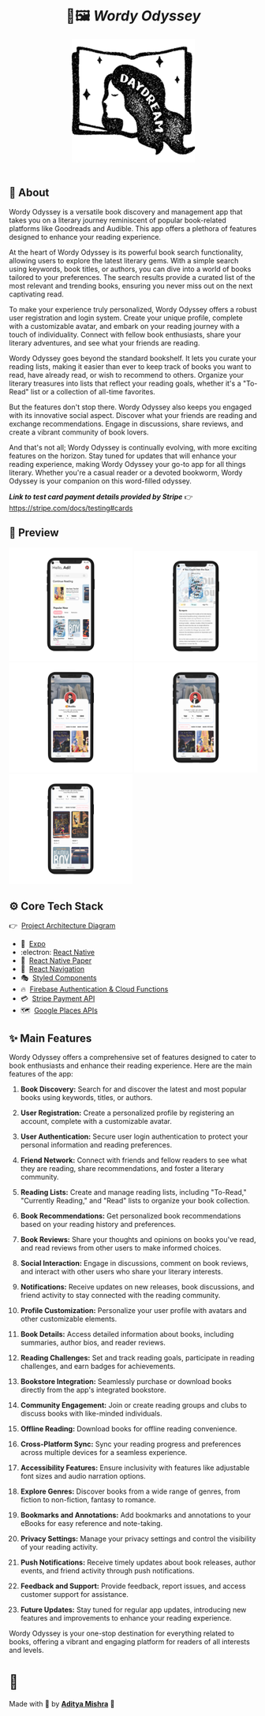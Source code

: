 <!-- <p align="center">
  <a href="#calling-about">About</a>&nbsp;&nbsp;&nbsp;|&nbsp;&nbsp;&nbsp;
  <a href="#eyes-preview">Preview</a>&nbsp;&nbsp;&nbsp;|&nbsp;&nbsp;&nbsp;
  <a href="#gear-core-tech-stack">Tech Stack</a>&nbsp;&nbsp;&nbsp;|&nbsp;&nbsp;&nbsp;
  <a href="#sparkles-main-features">Features</a>&nbsp;&nbsp;&nbsp;|&nbsp;&nbsp;&nbsp;
  <a href="#camera_flash-screenshots">Screenshots</a>&nbsp;&nbsp;&nbsp;|&nbsp;&nbsp;&nbsp;
  <a href="#memo-license-">License</a>&nbsp;&nbsp;&nbsp;|&nbsp;&nbsp;&nbsp;
  <a href="#warning-disclaimer">Disclaimer</a>
</p> -->

<h1 align="center">
 📖🖼 <em>Wordy Odyssey </em>
</h1>

<div align="center">
  <img src="/assets/logo.png" alt="App brand icon" width = "250"  />
</div>

<br />

## :calling: About

Wordy Odyssey is a versatile book discovery and management app that takes you on a literary journey reminiscent of popular book-related platforms like Goodreads and Audible. This app offers a plethora of features designed to enhance your reading experience.

At the heart of Wordy Odyssey is its powerful book search functionality, allowing users to explore the latest literary gems. With a simple search using keywords, book titles, or authors, you can dive into a world of books tailored to your preferences. The search results provide a curated list of the most relevant and trending books, ensuring you never miss out on the next captivating read.

To make your experience truly personalized, Wordy Odyssey offers a robust user registration and login system. Create your unique profile, complete with a customizable avatar, and embark on your reading journey with a touch of individuality. Connect with fellow book enthusiasts, share your literary adventures, and see what your friends are reading.

Wordy Odyssey goes beyond the standard bookshelf. It lets you curate your reading lists, making it easier than ever to keep track of books you want to read, have already read, or wish to recommend to others. Organize your literary treasures into lists that reflect your reading goals, whether it's a "To-Read" list or a collection of all-time favorites.

But the features don't stop there. Wordy Odyssey also keeps you engaged with its innovative social aspect. Discover what your friends are reading and exchange recommendations. Engage in discussions, share reviews, and create a vibrant community of book lovers.

And that's not all; Wordy Odyssey is continually evolving, with more exciting features on the horizon. Stay tuned for updates that will enhance your reading experience, making Wordy Odyssey your go-to app for all things literary. Whether you're a casual reader or a devoted bookworm, Wordy Odyssey is your companion on this word-filled odyssey.

_**Link to test card payment details provided by Stripe**_ 👉&nbsp; https://stripe.com/docs/testing#cards

## :eyes: Preview

<p>
    <img src="./assets/screenshots/Rectangle (4).png" width="250">
   <img src="./assets/screenshots/Rectangle (2).png" width="250">
   <img src="./assets/screenshots/Rectangle (1).png" width="250">
   <img src="./assets/screenshots/Rectangle (3).png" width="250">
   <img src="./assets/screenshots/Rectangle.png" width="250">
</p>

## :gear: Core Tech Stack

👉&nbsp; [Project Architecture Diagram](https://lucid.app/lucidchart/invitations/accept/inv_6fab6816-4e33-4ab2-9039-1cab4f972b3d "YumMeals App Architecture Diagram")

- :arrow_up_small:&nbsp; [Expo](https://expo.io/ "Expo")
- :electron:&nbsp;[React Native](https://reactnative.dev/ "React Native")
- :page_with_curl:&nbsp; [React Native Paper](https://callstack.github.io/react-native-paper/index.html "React Native Paper")
- :link:&nbsp; [React Navigation](https://reactnavigation.org/ "React Navigation")
- :performing_arts:&nbsp; [Styled Components](https://styled-components.com/ "Styled Components")
- :fire:&nbsp; [Firebase Authentication & Cloud Functions](https://firebase.google.com/)
- :credit_card:&nbsp; [Stripe Payment API](https://stripe.com/docs/payments "Stripe Payments")
- :world_map:&nbsp; [Google Places APIs](https://developers.google.com/maps/documentation/places/web-service/overview "Google Places APIs")

## :sparkles: Main Features

Wordy Odyssey offers a comprehensive set of features designed to cater to book enthusiasts and enhance their reading experience. Here are the main features of the app:

1. **Book Discovery:** Search for and discover the latest and most popular books using keywords, titles, or authors.

2. **User Registration:** Create a personalized profile by registering an account, complete with a customizable avatar.

3. **User Authentication:** Secure user login authentication to protect your personal information and reading preferences.

4. **Friend Network:** Connect with friends and fellow readers to see what they are reading, share recommendations, and foster a literary community.

5. **Reading Lists:** Create and manage reading lists, including "To-Read," "Currently Reading," and "Read" lists to organize your book collection.

6. **Book Recommendations:** Get personalized book recommendations based on your reading history and preferences.

7. **Book Reviews:** Share your thoughts and opinions on books you've read, and read reviews from other users to make informed choices.

8. **Social Interaction:** Engage in discussions, comment on book reviews, and interact with other users who share your literary interests.

9. **Notifications:** Receive updates on new releases, book discussions, and friend activity to stay connected with the reading community.

10. **Profile Customization:** Personalize your user profile with avatars and other customizable elements.

11. **Book Details:** Access detailed information about books, including summaries, author bios, and reader reviews.

12. **Reading Challenges:** Set and track reading goals, participate in reading challenges, and earn badges for achievements.

13. **Bookstore Integration:** Seamlessly purchase or download books directly from the app's integrated bookstore.

14. **Community Engagement:** Join or create reading groups and clubs to discuss books with like-minded individuals.

15. **Offline Reading:** Download books for offline reading convenience.

16. **Cross-Platform Sync:** Sync your reading progress and preferences across multiple devices for a seamless experience.

17. **Accessibility Features:** Ensure inclusivity with features like adjustable font sizes and audio narration options.

18. **Explore Genres:** Discover books from a wide range of genres, from fiction to non-fiction, fantasy to romance.

19. **Bookmarks and Annotations:** Add bookmarks and annotations to your eBooks for easy reference and note-taking.

20. **Privacy Settings:** Manage your privacy settings and control the visibility of your reading activity.

21. **Push Notifications:** Receive timely updates about book releases, author events, and friend activity through push notifications.

22. **Feedback and Support:** Provide feedback, report issues, and access customer support for assistance.

23. **Future Updates:** Stay tuned for regular app updates, introducing new features and improvements to enhance your reading experience.

Wordy Odyssey is your one-stop destination for everything related to books, offering a vibrant and engaging platform for readers of all interests and levels.

# :closed_book:

Made with 💖 by [**Aditya Mishra**](https://github.com/Ciriously) 🚀
